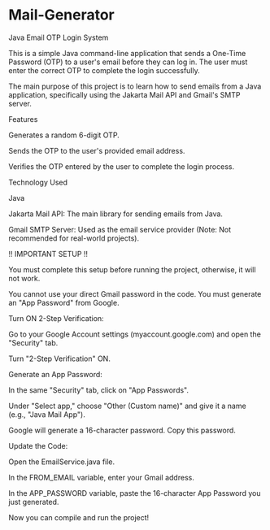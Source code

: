 # Mail-Generator
Java Email OTP Login System

This is a simple Java command-line application that sends a One-Time Password (OTP) to a user's email before they can log in. The user must enter the correct OTP to complete the login successfully.

The main purpose of this project is to learn how to send emails from a Java application, specifically using the Jakarta Mail API and Gmail's SMTP server.

Features

Generates a random 6-digit OTP.

Sends the OTP to the user's provided email address.

Verifies the OTP entered by the user to complete the login process.

Technology Used

Java

Jakarta Mail API: The main library for sending emails from Java.

Gmail SMTP Server: Used as the email service provider (Note: Not recommended for real-world projects).

!! IMPORTANT SETUP !!

You must complete this setup before running the project, otherwise, it will not work.

You cannot use your direct Gmail password in the code. You must generate an "App Password" from Google.

Turn ON 2-Step Verification:

Go to your Google Account settings (myaccount.google.com) and open the "Security" tab.

Turn "2-Step Verification" ON.

Generate an App Password:

In the same "Security" tab, click on "App Passwords".

Under "Select app," choose "Other (Custom name)" and give it a name (e.g., "Java Mail App").

Google will generate a 16-character password. Copy this password.

Update the Code:

Open the EmailService.java file.

In the FROM_EMAIL variable, enter your Gmail address.

In the APP_PASSWORD variable, paste the 16-character App Password you just generated.

Now you can compile and run the project!
